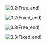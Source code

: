 ![3.2(Free_end)](https://raw.github.com/wiki/tamlog06/KU_Computer_Engineering/3.3/3.3.2_Free.gif)

![3.2(Fixed_end)](https://raw.github.com/wiki/tamlog06/KU_Computer_Engineering/3.3/3.3.2_Fixed.gif)

![3.3(Free_end)](https://raw.github.com/wiki/tamlog06/KU_Computer_Engineering/3.3/3.3.3_Free.gif)

![3.3(Fixed_end)](https://raw.github.com/wiki/tamlog06/KU_Computer_Engineering/3.3/3.3.3_Fixed.gif)